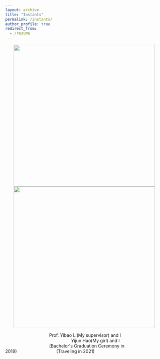 ```yaml
---
layout: archive
title: "Instants"
permalink: /instants/
author_profile: true
redirect_from:
  - /resume
---
```


<center class="half">
    <img src="http://qingxiaxjtu.com/images/instants1.png" width="450"/>                                                                                <img src="http://qingxiaxjtu.com/images/instants2.png" width="450"/>
</center>

&emsp;&emsp;&emsp;&emsp;&emsp;&emsp;&emsp;&emsp;&emsp;&emsp;Prof. Yibao Li(My supervisor) and I &emsp;&emsp;&emsp;&emsp;&emsp;&emsp;&emsp;&emsp;&emsp;&emsp;&emsp;&emsp;&emsp;&emsp;&emsp;Yijun Hao(My girl) and I  
&emsp;&emsp;&emsp;&emsp;&emsp;&emsp;&emsp;&emsp;&emsp;&emsp;(Bachelor's Graduation Ceremony in 2019)&emsp;&emsp;&emsp;&emsp;&emsp;&emsp;&emsp;&emsp;&emsp;(Traveling in 2021)





